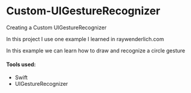 # Custom-UIGestureRecognizer
Creating a Custom UIGestureRecognizer

In this project I use one example I learned in raywenderlich.com

In this example we can learn how to draw and recognize a circle gesture

#### Tools used:

- Swift
- UIGestureRecognizer
